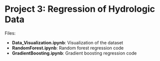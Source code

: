 # Project 3: Regression of Hydrologic Data
Files:
* **Data_Visualization.ipynb**: Visualization of the dataset
* **RandomForest.ipynb**: Random forest regression code
* **GradientBoosting.ipynb**: Gradient boosting regression code
